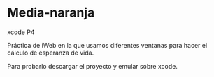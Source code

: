 # Media-naranja
xcode P4

Práctica de iWeb en la que usamos diferentes ventanas para hacer el cálculo de esperanza de vida.

Para probarlo descargar el proyecto y emular sobre xcode.
